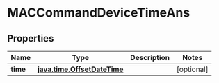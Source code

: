 
# MACCommandDeviceTimeAns

## Properties
Name | Type | Description | Notes
------------ | ------------- | ------------- | -------------
**time** | [**java.time.OffsetDateTime**](java.time.OffsetDateTime.md) |  |  [optional]




